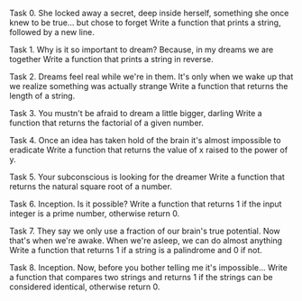 Task 0. She locked away a secret, deep inside herself, something she once knew to be true... but chose to forget
	Write a function that prints a string, followed by a new line.

Task 1. Why is it so important to dream? Because, in my dreams we are together
	Write a function that prints a string in reverse.

Task 2. Dreams feel real while we're in them. It's only when we wake up that we realize something was actually strange
	Write a function that returns the length of a string.

Task 3. You mustn't be afraid to dream a little bigger, darling
	Write a function that returns the factorial of a given number.

Task 4. Once an idea has taken hold of the brain it's almost impossible to eradicate
	Write a function that returns the value of x raised to the power of y.

Task 5. Your subconscious is looking for the dreamer
	Write a function that returns the natural square root of a number.

Task 6. Inception. Is it possible?
	Write a function that returns 1 if the input integer is a prime number, otherwise return 0.

Task 7. They say we only use a fraction of our brain's true potential.
Now that's when we're awake. When we're asleep, we can do almost anything
	Write a function that returns 1 if a string is a palindrome and 0 if not.

Task 8. Inception. Now, before you bother telling me it's impossible...
	Write a function that compares two strings and returns 1 if the strings can be considered identical, otherwise return 0.
